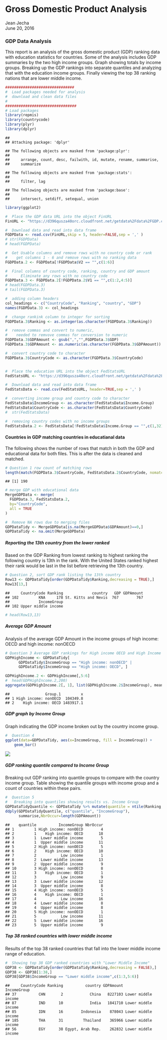 # Gross Domestic Product Analysis
Jean Jecha  
June 20, 2016  
### GDP Data Analysis

This report is an analysis of the gross domestic product (GDP) ranking data with education statistics for countries. Some of the analysis includes GDP summaries by the two high income groups. Graph showing totals by income groups. Breaking up the GDP rankings into separate quantiles and analyzing that with the education income groups. Finally viewing the top 38 ranking nations that are lower middle income. 



```r
###############################
#  Load packages needed for analysis
#  download and clean data files
#
################################
# Load packages
library(repmis)
library(countrycode)
library(plyr)
library(dplyr)
```

```
## 
## Attaching package: 'dplyr'
```

```
## The following objects are masked from 'package:plyr':
## 
##     arrange, count, desc, failwith, id, mutate, rename, summarise,
##     summarize
```

```
## The following objects are masked from 'package:stats':
## 
##     filter, lag
```

```
## The following objects are masked from 'package:base':
## 
##     intersect, setdiff, setequal, union
```

```r
library(ggplot2)

#  Place the GDP data URL into the object FinURL
FinURL <- "https://d396qusza40orc.cloudfront.net/getdata%2Fdata%2FGDP.csv"

#  Download data and read into data frame
FGDPData <- read.csv(FinURL,skip = 5, header=FALSE,sep = ',' )
# str(FGDPData)
# head(FGDPData)

#  Get Usable columns and remove rows with no country code or rank
#    get columns 1 - 6 and remove rows with no ranking data
FGDPData.2 <- FGDPData[!FGDPData$V2 == "",c(1:6)]

#  Final columns of country code, ranking, country and GDP amount
#      Eliminate any rows with no country code
FGDPData.3 <- FGDPData.2[!FGDPData.2$V1 == "",c(1:2,4:5)]
# head(FGDPData.3)
# tail(FGDPData.3)

#  adding column headers
col_headings <- c("CountryCode", "Ranking", "country", "GDP")
names(FGDPData.3) <- col_headings

#  change rankink column to integer for sorting
FGDPData.3$Ranking <- as.integer(as.character(FGDPData.3$Ranking))

#  remove commas and convert to numeric, 
#    needed to remvove commas for conversion to numeric
FGDPData.3$GDPAmount <- gsub(",","",FGDPData.3$GDP)
FGDPData.3$GDPAmount <- as.numeric(as.character(FGDPData.3$GDPAmount))

#  convert country code to character
FGDPData.3$CountryCode <- as.character(FGDPData.3$CountryCode)


#  Place the education URL into the object FedStatsURL
FedStatsURL <- "https://d396qusza40orc.cloudfront.net/getdata%2Fdata%2FEDSTATS_Country.csv"

#  Download data and read into data frame
FedStatsData <- read.csv(FedStatsURL, header=TRUE,sep = ',' )

#  converting income group and country code to character
FedStatsData$IncomeGroup <- as.character(FedStatsData$Income.Group)
FedStatsData$CountryCode <- as.character(FedStatsData$CountryCode)
#  str(FedStatsData)

#  removing country codes with no income groups
FedStatsData.2 <- FedStatsData[!FedStatsData$Income.Group == "",c(1,32)]
```


#### Countries in GDP matching countries in educatianal data
The following shows the number of rows that match in both the GDP and educational data for both files. This is after the data is cleaned and matched.

```r
# Question 1 row count of matching rows
length(match(FGDPData.3$CountryCode, FedStatsData.2$CountryCode, nomatch = 0))
```

```
## [1] 190
```

```r
# merge GDP with educational data
MergeGDPData <- merge(
  FGDPData.3, FedStatsData.2,
  by="CountryCode",
  all = TRUE
)

#  Remove NA rows due to merging files
GDPDataTidy <- MergeGDPData[is.na(MergeGDPData$GDPAmount)==0,]
GDPDataTidy <- na.omit(MergeGDPData)
```


##### Reporting the 13th country from the lower ranked 
Based on the GDP Ranking from lowest ranking to highest ranking the following country is 13th in the rank. With the United States ranked highest their rank would be last in the list before retrieving the 13th country. 

```r
# Question 2, sort GDP rank listing the 13th country 
Row13 <- GDPDataTidy[order(GDPDataTidy$Ranking,decreasing = TRUE),]
Row13[13,]
```

```
##     CountryCode Ranking             country   GDP GDPAmount
## 102         KNA     178 St. Kitts and Nevis  767        767
##             IncomeGroup
## 102 Upper middle income
```

```r
# head(Row13,13)
```


##### Average GDP Amount
Analysis of the average GDP Amount in the income groups of high income: OECD and high income: nonOECD

```r
# Question 3 Average GDP rankings for High income OECD and High Income nonOECD
GDPHighIncome <- GDPDataTidy[
      GDPDataTidy$IncomeGroup == "High income: nonOECD" | 
      GDPDataTidy$IncomeGroup == "High income: OECD", ]

GDPHighIncome.2 <- GDPHighIncome[,5:6]
#  head(GDPHighIncome.2,200)
aggregate(GDPHighIncome.2[, 1], list(GDPHighIncome.2$IncomeGroup), mean)
```

```
##                Group.1         x
## 1 High income: nonOECD  104349.8
## 2    High income: OECD 1483917.1
```


##### GDP graph by Income Group
Graph indicating the GDP income broken out by the country income group.

```r
#  Question 4
ggplot(data=GDPDataTidy, aes(x=IncomeGroup, fill = IncomeGroup)) + 
    geom_bar()
```

![](GDPCaseStudy_files/figure-html/IncomeGroupPlot-1.png)<!-- -->


##### GDP ranking quantile compared to Income Group
Breaking out GDP ranking into quantile groups to compare with the country income group. Table showing the quantile groups with income group and a count of countries within these pairs.

```r
#  Question 5
#   Breaking into quantiles showing results vs. Income Group
GDPDataTidyQuantile <- GDPDataTidy %>% mutate(quantile = ntile(Ranking, 5))
ddply(GDPDataTidyQuantile, c("quantile", "IncomeGroup"),
      summarise,NbrOccur=length(GDPAmount))
```

```
##    quantile          IncomeGroup NbrOccur
## 1         1 High income: nonOECD        4
## 2         1    High income: OECD       18
## 3         1  Lower middle income        5
## 4         1  Upper middle income       11
## 5         2 High income: nonOECD        5
## 6         2    High income: OECD       10
## 7         2           Low income        1
## 8         2  Lower middle income       13
## 9         2  Upper middle income        9
## 10        3 High income: nonOECD        8
## 11        3    High income: OECD        1
## 12        3           Low income        9
## 13        3  Lower middle income       12
## 14        3  Upper middle income        8
## 15        4 High income: nonOECD        5
## 16        4    High income: OECD        1
## 17        4           Low income       16
## 18        4  Lower middle income        8
## 19        4  Upper middle income        8
## 20        5 High income: nonOECD        1
## 21        5           Low income       11
## 22        5  Lower middle income       16
## 23        5  Upper middle income        9
```


##### Top 38 ranked countries with lower middle income
Results of the top 38 ranked countries that fall into the lower middle income range of education.

```r
#  Showing top 38 GDP ranked countries with "Lower Middle Income"
GDP38 <- GDPDataTidy[order(GDPDataTidy$Ranking,decreasing = FALSE),]
GDP38 <- GDP38[1:38,]
GDP38[GDP38$IncomeGroup == "Lower middle income",c(1:3,5:6)]
```

```
##     CountryCode Ranking          country GDPAmount         IncomeGroup
## 37          CHN       2            China   8227103 Lower middle income
## 87          IND      10            India   1841710 Lower middle income
## 85          IDN      16        Indonesia    878043 Lower middle income
## 185         THA      31         Thailand    365966 Lower middle income
## 56          EGY      38 Egypt, Arab Rep.    262832 Lower middle income
```

